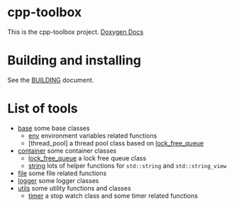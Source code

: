 # cpp-toolbox

This is the cpp-toolbox project. [Doxygen Docs](https://cpp-toolbox.dengqi.site/)

# Building and installing

See the [BUILDING](BUILDING.md) document.

# List of tools

- [base](https://github.com/nerdneilsfield/cpp-toolbox/tree/master/src/include/cpp-toolbox/base) some base classes
  - [env](https://github.com/nerdneilsfield/cpp-toolbox/tree/master/src/include/cpp-toolbox/base/env.hpp) environment variables related functions
  - [thread_pool] a thread pool class based on [lock_free_queue](https://github.com/nerdneilsfield/cpp-toolbox/tree/master/src/include/cpp-toolbox/container/lock_free_queue.hpp)
- [container](https://github.com/nerdneilsfield/cpp-toolbox/tree/master/src/include/cpp-toolbox/container) some container classes
  - [lock_free_queue](https://github.com/nerdneilsfield/cpp-toolbox/tree/master/src/include/cpp-toolbox/container/lock_free_queue.hpp) a lock free queue class
  - [string](https://github.com/nerdneilsfield/cpp-toolbox/tree/master/src/include/cpp-toolbox/container/string.hpp) lots of helper functions for `std::string` and `std::string_view`
- [file](https://github.com/nerdneilsfield/cpp-toolbox/tree/master/src/include/cpp-toolbox/file) some file related functions
- [logger](https://github.com/nerdneilsfield/cpp-toolbox/tree/master/src/include/cpp-toolbox/logger) some logger classes
- [utils](https://github.com/nerdneilsfield/cpp-toolbox/tree/master/src/include/cpp-toolbox/utils) some utility functions and classes
  - [timer](https://github.com/nerdneilsfield/cpp-toolbox/tree/master/src/include/cpp-toolbox/utils/timer.hpp) a stop watch class and some timer related functions
